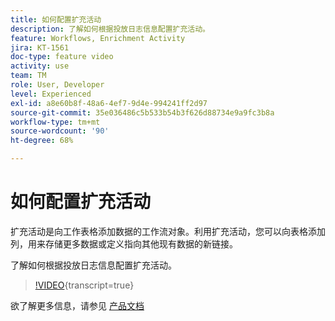 ```yaml
---
title: 如何配置扩充活动
description: 了解如何根据投放日志信息配置扩充活动。
feature: Workflows, Enrichment Activity
jira: KT-1561
doc-type: feature video
activity: use
team: TM
role: User, Developer
level: Experienced
exl-id: a8e60b8f-48a6-4ef7-9d4e-994241ff2d97
source-git-commit: 35e036486c5b533b54b3f626d88734e9a9fc3b8a
workflow-type: tm+mt
source-wordcount: '90'
ht-degree: 68%

---
```


# 如何配置扩充活动

扩充活动是向工作表格添加数据的工作流对象。利用扩充活动，您可以向表格添加列，用来存储更多数据或定义指向其他现有数据的新链接。

了解如何根据投放日志信息配置扩充活动。

>[!VIDEO](https://video.tv.adobe.com/v/25193?quality=12&learn=on){transcript=true}

欲了解更多信息，请参见 [产品文档](https://experienceleague.adobe.com/docs/campaign-classic/using/automating-with-workflows/targeting-activities/enrichment.html)
